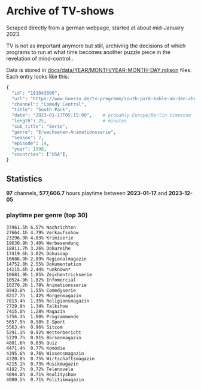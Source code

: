 # Archive of TV-shows

Scraped directly from a german webpage, started at about mid-January 2023.

TV is not as important anymore but still, archiving the decisions of which programs to run at what time
becomes another puzzle piece in the revelation of mind-control.. 

Data is stored in [docs/data/YEAR/MONTH/YEAR-MONTH-DAY.ndjson](docs/data/) files. 
Each entry looks like this:

```python
{
  "id": "181043890", 
  "url": "https://www.hoerzu.de/tv-programm/south-park-kohle-an-den-chefkoch/bid_181043890/", 
  "channel": "Comedy Central", 
  "title": "South Park", 
  "date": "2023-01-17T05:15:00",    # probably Europe/Berlin timezone 
  "length": 25,                     # minutes 
  "sub_title": "Serie", 
  "genre": "Erwachsenen-Animationsserie", 
  "season": 2, 
  "episode": 14, 
  "year": 1998, 
  "countries": ["USA"],
}
```

## Statistics

**97** channels, **577,606.7** hours playtime between **2023-01-17** and **2023-12-05**


### playtime per genre (top 30)

    37961.5h 6.57% Nachrichten
    27664.1h 4.79% Verkaufsshow
    23296.9h 4.03% Krimiserie
    19630.9h 3.40% Werbesendung
    18811.7h 3.26% Dokureihe
    17419.6h 3.02% Dokusoap
    16686.9h 2.89% Regionalmagazin
    14752.8h 2.55% Dokumentation
    14115.6h 2.44% *unknown*
    10681.9h 1.85% Zeichentrickserie
    10524.9h 1.82% Infomercial
    10270.2h 1.78% Animationsserie
    8943.8h  1.55% Comedyserie
    8217.7h  1.42% Morgenmagazin
    7813.4h  1.35% Religionsmagazin
    7729.9h  1.34% Talkshow
    7415.0h  1.28% Magazin
    5756.3h  1.00% Programmende
    5657.5h  0.98% E-Sport
    5563.4h  0.96% Sitcom
    5291.1h  0.92% Wetterbericht
    5229.7h  0.91% Börsenmagazin
    4801.6h  0.83% Quiz
    4471.4h  0.77% Komödie
    4395.6h  0.76% Wissensmagazin
    4320.8h  0.75% Wirtschaftsmagazin
    4215.1h  0.73% Musikmagazin
    4182.7h  0.72% Telenovela
    4094.0h  0.71% Realityshow
    4080.5h  0.71% Politikmagazin
